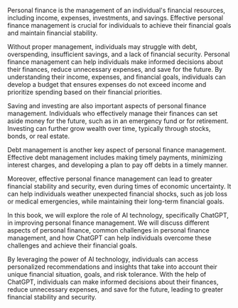 
Personal finance is the management of an individual's financial resources, including income, expenses, investments, and savings. Effective personal finance management is crucial for individuals to achieve their financial goals and maintain financial stability.

Without proper management, individuals may struggle with debt, overspending, insufficient savings, and a lack of financial security. Personal finance management can help individuals make informed decisions about their finances, reduce unnecessary expenses, and save for the future. By understanding their income, expenses, and financial goals, individuals can develop a budget that ensures expenses do not exceed income and prioritize spending based on their financial priorities.

Saving and investing are also important aspects of personal finance management. Individuals who effectively manage their finances can set aside money for the future, such as in an emergency fund or for retirement. Investing can further grow wealth over time, typically through stocks, bonds, or real estate.

Debt management is another key aspect of personal finance management. Effective debt management includes making timely payments, minimizing interest charges, and developing a plan to pay off debts in a timely manner.

Moreover, effective personal finance management can lead to greater financial stability and security, even during times of economic uncertainty. It can help individuals weather unexpected financial shocks, such as job loss or medical emergencies, while maintaining their long-term financial goals.

In this book, we will explore the role of AI technology, specifically ChatGPT, in improving personal finance management. We will discuss different aspects of personal finance, common challenges in personal finance management, and how ChatGPT can help individuals overcome these challenges and achieve their financial goals.

By leveraging the power of AI technology, individuals can access personalized recommendations and insights that take into account their unique financial situation, goals, and risk tolerance. With the help of ChatGPT, individuals can make informed decisions about their finances, reduce unnecessary expenses, and save for the future, leading to greater financial stability and security.
